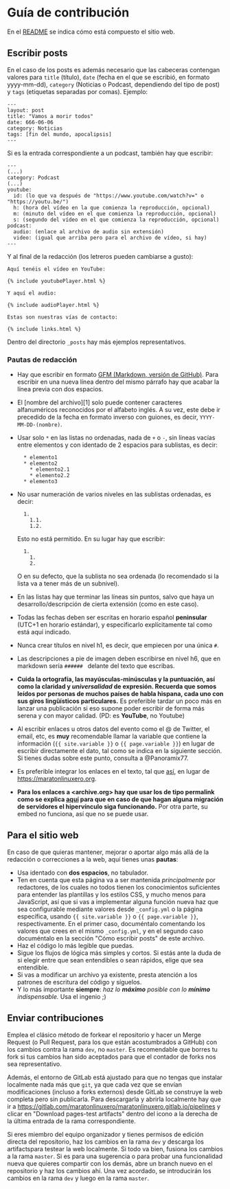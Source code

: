 # Guía de contribución

En el [README](README.md) se indica cómo está compuesto el sitio web.


## Escribir posts

En el caso de los posts es además necesario que las cabeceras contengan valores para `title` (título), `date` (fecha en el que se escribió, en formato yyyy-mm-dd), `category` (Noticias o Podcast, dependiendo del tipo de post) y `tags` (etiquetas separadas por comas). Ejemplo:

	---
	layout: post
	title: "Vamos a morir todos"
	date: 666-06-06
	category: Noticias
	tags: [fin del mundo, apocalipsis]
	---

Si es la entrada correspondiente a un podcast, también hay que escribir:

	---
	(...)
	category: Podcast
	(...)
	youtube:
	  id: (lo que va después de "https://www.youtube.com/watch?v=" o "https://youtu.be/")
	  h: (hora del vídeo en la que comienza la reproducción, opcional)
	  m: (minuto del vídeo en el que comienza la reproducción, opcional)
	  s: (segundo del vídeo en el que comienza la reproducción, opcional)
	podcast:
	  audio: (enlace al archivo de audio sin extensión)
	  video: (igual que arriba pero para el archivo de vídeo, si hay)
	---

Y al final de la redacción (los letreros pueden cambiarse a gusto):

	Aquí tenéis el vídeo en YouTube:
	
	{% include youtubePlayer.html %}
	
	Y aquí el audio:
	
	{% include audioPlayer.html %}
	
	Estas son nuestras vías de contacto:
	
	{% include links.html %}

Dentro del directorio `_posts` hay más ejemplos representativos.

### Pautas de redacción
* Hay que escribir en formato [GFM (Markdown, versión de GitHub)](https://github.com/ricval/Documentacion/blob/master/Guias/GitHub/mastering-markdown.md). Para escribir en una nueva línea dentro del mismo párrafo hay que acabar la línea previa con dos espacios.
* El [nombre del archivo][1] solo puede contener caracteres alfanuméricos reconocidos por el alfabeto inglés. A su vez, este debe ir precedido de la fecha en formato inverso con guiones, es decir, `YYYY-MM-DD-(nombre)`.
* Usar solo `*` en las listas no ordenadas, nada de `+` o `-`, sin líneas vacías entre elementos y con identado de 2 espacios para sublistas, es decir:

    	* elemento1
    	* elemento2
    	  * elemento2.1
    	  * elemento2.2
    	* elemento3

* No usar numeración de varios niveles en las sublistas ordenadas, es decir:

    	1.
    	  1.1.
    	  1.2.

    Esto no está permitido. En su lugar hay que escribir:

    	1.
    	  1.
    	  2.

    O en su defecto, que la sublista no sea ordenada (lo recomendado si la lista va a tener más de un subnivel).
* En las listas hay que terminar las líneas sin puntos, salvo que haya un desarrollo/descripción de cierta extensión (como en este caso).
* Todas las fechas deben ser escritas en horario español **peninsular** (UTC+1 en horario estándar), y especificarlo explícitamente tal como está aquí indicado.
* Nunca crear títulos en nivel h1, es decir, que empiecen por una única `#`.
* Las descripciones a pie de imagen deben escribirse en nivel h6, que en markdown sería `###### ` delante del texto que escribas.
* **Cuida la ortografía, las mayúsculas-minúsculas y la puntuación, así como la claridad y _universalidad_ de expresión. Recuerda que somos leídos por personas de muchos países de habla hispana, cada uno con sus giros lingüísticos particulares.** Es preferible tardar un poco más en lanzar una publicación si eso supone poder escribir de forma más serena y con mayor calidad. (PD: es **YouTube**, no Youtube)
* Al escribir enlaces u otros datos del evento como el @ de Twitter, el email, etc, es **muy** recomendable llamar la variable que contiene la información (`{{ site.variable }}` o `{{ page.variable }}`) en lugar de escribir directamente el dato, tal como se indica en la siguiente sección. Si tienes dudas sobre este punto, consulta a @Panoramix77.
* Es preferible integrar los enlaces en el texto, tal que [así](https://maratonlinuxero.org), en lugar de <https://maratonlinuxero.org>.
* **Para los enlaces a <archive.org> hay que usar los de tipo permalink como se explica [aquí](https://archive.org/help/video.php) para que en caso de que hagan alguna migración de servidores el hipervínculo siga funcionando.** Por otra parte, su embed no funciona, así que no se puede usar.


## Para el sitio web

En caso de que quieras mantener, mejorar o aportar algo más allá de la redacción o correcciones a la web, aquí tienes unas **pautas**:
* Usa identado con **dos espacios**, no tabulador.
* Ten en cuenta que esta página va a ser mantenida _principalmente_ por redactores, de los cuales no todos tienen los conocimientos suficientes para entender las plantillas y los estilos CSS, y mucho menos para JavaScript, así que si vas a implementar alguna función nueva haz que sea configurable mediante valores desde `_config.yml` o la página específica, usando `{{ site.variable }}` o `{{ page.variable }}`, respectivamente. En el primer caso, documéntalo comentando los valores que crees en el mismo `_config.yml`, y en el segundo caso documéntalo en la sección "Cómo escribir posts" de este archivo.
* Haz el código lo más legible que puedas.
* Sigue los flujos de lógica más simples y cortos. Si estás ante la duda de si elegir entre que sean entendibles o sean rápidos, elige que sea entendible.
* Si vas a modificar un archivo ya existente, presta atención a los patrones de escritura del código y síguelos.
* Y lo más importante **siempre**: _haz lo **máximo** posible con lo **mínimo** indispensable._ Usa el ingenio ;)


## Enviar contribuciones

Emplea el clásico método de forkear el repositorio y hacer un Merge Request (o Pull Request, para los que están acostumbrados a GitHub) con los cambios contra la rama `dev`, no `master`. Es recomendable que borres tu fork si tus cambios han sido aceptados para que el contador de forks nos sea representativo.

Además, el entorno de GitLab está ajustado para que no tengas que instalar localmente nada más que `git`, ya que cada vez que se envían modificaciones (incluso a forks externos) desde GitLab se construye la web completa pero sin publicarla. Para descargarla y abrirla localmente hay que ir a <https://gitlab.com/maratonlinuxero/maratonlinuxero.gitlab.io/pipelines> y clicar en "Download pages-test artifacts" dentro del icono a la derecha de la última entrada de la rama correspondiente.

Si eres miembro del equipo organizador y tienes permisos de edición directa del repositorio, haz los cambios en la rama `dev` y descarga los artifactspara testear la web localmente. Si todo va bien, fusiona los cambios a la rama `master`. Si es para una sugerencia o para probar una funcionalidad nueva que quieres compartir con los demás, abre un branch nuevo en el repositorio y haz los cambios ahí. Una vez acordado, se introducirán los cambios en la rama `dev` y luego en la rama `master`.

